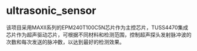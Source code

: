 # ultrasonic_sensor
该项目采用MAXII系列的EPM240T100C5N芯片作为主控芯片，TUSS4470集成芯片作为超声驱动芯片，可根据不同材料和检测范围，控制超声探头发射脉冲波的次数和每次发送的脉冲数，以达到最好的检测效果。
